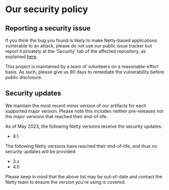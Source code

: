 # Our security policy

## Reporting a security issue

If you think the bug you found is likely to make Netty-based applications
vulnerable to an attack, please do not use our public issue tracker but
report it privately at the 'Security' tab of the affected repository,
as explained [here](https://docs.github.com/en/code-security/security-advisories/guidance-on-reporting-and-writing/privately-reporting-a-security-vulnerability).

This project is maintained by a team of volunteers on a reasonable-effort basis. As
such, please give us 90 days to remediate the vulnerability before public disclosure.

## Security updates

We maintain the most recent minor version of our artifacts for each supported major
version. Please note this includes neither pre-releases nor the major versions that
reached their end-of-life.

As of May 2023, the following Netty versions receive the security updates:

- 4.1

The following Netty versions have reached their end-of-life, and thus
no security updates will be provided:

- 3.x
- 4.0

Please keep in mind that the above list may be out-of-date and contact the Netty team
to ensure the version you're using is covered.
